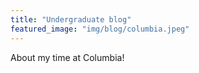 ```yaml
---
title: "Undergraduate blog"
featured_image: "img/blog/columbia.jpeg"
---
```

About my time at Columbia!
